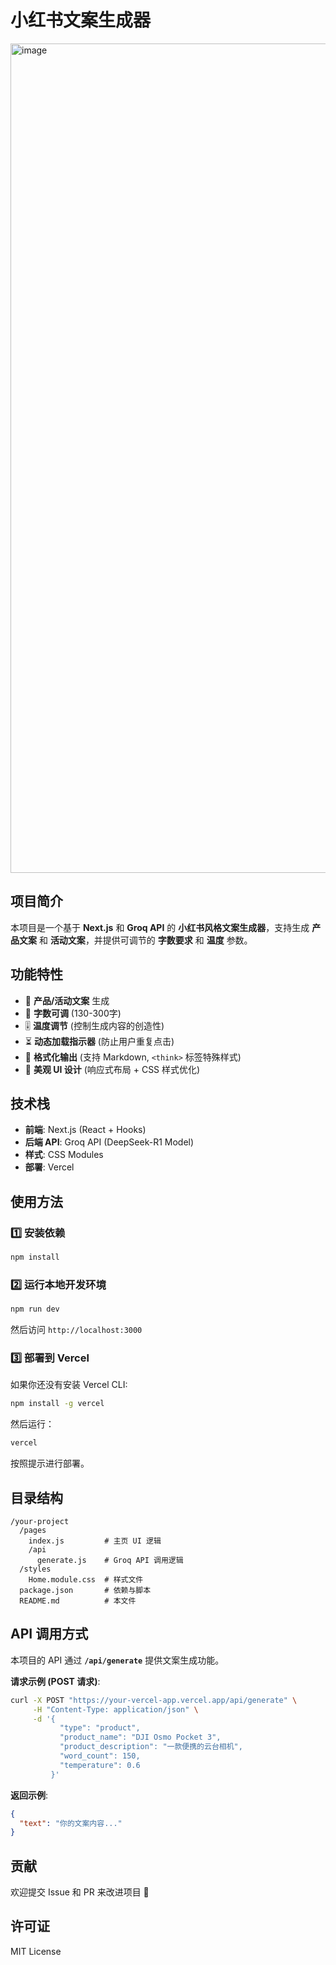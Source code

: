 # 小红书文案生成器

<img width="1327" alt="image" src="https://github.com/user-attachments/assets/ea955bcf-2450-42ba-83cb-5509f0f8a1e4" />


## 项目简介
本项目是一个基于 **Next.js** 和 **Groq API** 的 **小红书风格文案生成器**，支持生成 **产品文案** 和 **活动文案**，并提供可调节的 **字数要求** 和 **温度** 参数。

## 功能特性
- 📝 **产品/活动文案** 生成
- 📏 **字数可调** (130-300字)
- 🎚️ **温度调节** (控制生成内容的创造性)
- ⏳ **动态加载指示器** (防止用户重复点击)
- 📜 **格式化输出** (支持 Markdown, `<think>` 标签特殊样式)
- 🎨 **美观 UI 设计** (响应式布局 + CSS 样式优化)

## 技术栈
- **前端**: Next.js (React + Hooks)
- **后端 API**: Groq API (DeepSeek-R1 Model)
- **样式**: CSS Modules
- **部署**: Vercel

## 使用方法
### 1️⃣ 安装依赖
```sh
npm install
```

### 2️⃣ 运行本地开发环境
```sh
npm run dev
```
然后访问 `http://localhost:3000`

### 3️⃣ 部署到 Vercel
如果你还没有安装 Vercel CLI:
```sh
npm install -g vercel
```
然后运行：
```sh
vercel
```
按照提示进行部署。

## 目录结构
```
/your-project
  /pages
    index.js         # 主页 UI 逻辑
    /api
      generate.js    # Groq API 调用逻辑
  /styles
    Home.module.css  # 样式文件
  package.json       # 依赖与脚本
  README.md          # 本文件
```

## API 调用方式
本项目的 API 通过 **`/api/generate`** 提供文案生成功能。

**请求示例 (POST 请求)**:
```sh
curl -X POST "https://your-vercel-app.vercel.app/api/generate" \
     -H "Content-Type: application/json" \
     -d '{
           "type": "product",
           "product_name": "DJI Osmo Pocket 3",
           "product_description": "一款便携的云台相机",
           "word_count": 150,
           "temperature": 0.6
         }'
```

**返回示例**:
```json
{
  "text": "你的文案内容..."
}
```

## 贡献
欢迎提交 Issue 和 PR 来改进项目 🎉

## 许可证
MIT License

